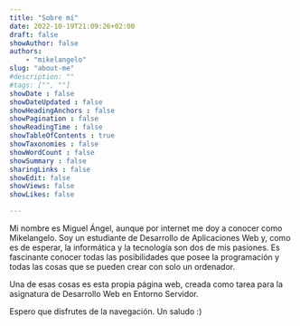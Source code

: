 ```yaml
---
title: "Sobre mí"
date: 2022-10-19T21:09:26+02:00
draft: false
showAuthor: false
authors:  
    - "mikelangelo"
slug: "about-me"
#description: ""
#tags: ["", ""]
showDate : false
showDateUpdated : false
showHeadingAnchors : false
showPagination : false
showReadingTime : false
showTableOfContents : true
showTaxonomies : false 
showWordCount : false
showSummary : false
sharingLinks : false
showEdit: false
showViews: false
showLikes: false

---
```


Mi nombre es Miguel Ángel, aunque por internet me doy a conocer como Mikelangelo. 
Soy un estudiante de Desarrollo de Aplicaciones Web y, como es de esperar, la
informática y la tecnología son dos de mis pasiones. Es fascinante conocer todas
las posibilidades que posee la programación y todas las cosas que se pueden crear
con solo un ordenador.

Una de esas cosas es esta propia página web, creada como tarea para la asignatura de 
Desarrollo Web en Entorno Servidor.

Espero que disfrutes de la navegación. Un saludo :)
